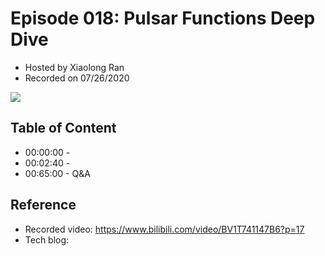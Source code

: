 # Episode 018: Pulsar Functions Deep Dive

- Hosted by Xiaolong Ran
- Recorded on 07/26/2020

![](/image/018.png)

## Table of Content

- 00:00:00 - 
- 00:02:40 - 
- 00:65:00 - Q&A

## Reference 

- Recorded video: https://www.bilibili.com/video/BV1T741147B6?p=17
- Tech blog: 
